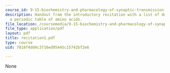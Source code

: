 ```yaml
---
course_id: 9-15-biochemistry-and-pharmacology-of-synaptic-transmission-fall-2007
description: Handout from the introductory recitation with a list of definitions and
  a periodic table of amino acids.
file_location: /coursemedia/9-15-biochemistry-and-pharmacology-of-synaptic-transmission-fall-2007/7818f4dd4c3716ed95445c15742bf2e6_recitation1.pdf
file_type: application/pdf
layout: pdf
title: recitation1.pdf
type: course
uid: 7818f4dd4c3716ed95445c15742bf2e6

---
```

None